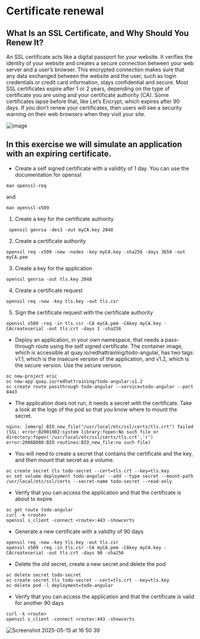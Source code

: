 # Certificate renewal

## What Is an SSL Certificate, and Why Should You Renew It?
An SSL certificate acts like a digital passport for your website. It verifies the identity of your website and creates a secure connection between your web server and a user’s browser.
This encrypted connection makes sure that any data exchanged between the website and the user, such as login credentials or credit card information, stays confidential and secure.
Most SSL certificates expire after 1 or 2 years, depending on the type of certificate you are using and your certificate authority (CA). Some certificates lapse before that, like Let’s Encrypt, which expires after 90 days.
If you don’t renew your certificates, then users will see a security warning on their web browsers when they visit your site.

![image](https://github.com/user-attachments/assets/562127f1-f263-410a-832d-ac14e7c33680)

## In this exercise we will simulate an application with an expiring certificate.
*	Create a self signed certificate with a validity of 1 day. You can use the documentation for openssl
```
man openssl-req
```

and
  
```
man openssl-x509
```
 	
1. Create a key for the certificate authority
```
 openssl genrsa -des3 -out myCA.key 2048
```
2. Create a certificate authority
```
openssl req -x509 -new -nodes -key myCA.key -sha256 -days 3650 -out myCA.pem
```
3.	Create a key for the application
```
openssl genrsa -out tls.key 2048
```
4.	Create a certificate request
```
openssl req -new -key tls.key -out tls.csr
```
5.	Sign the certificate request with the certificate authority
```
openssl x509 -req -in tls.csr -CA myCA.pem -CAkey myCA.key -CAcreateserial -out tls.crt -days 1 -sha256
```
*	Deploy an application, in your own namespace, that needs a pass-through route using the self signed certificate. The container image, which is accessible at quay.io/redhattraining/todo-angular, has two tags: v1.1, which is the insecure version of the application, and v1.2, which is the secure version. Use the secure version.
```
oc new-project eric
oc new-app quay.io/redhattraining/todo-angular:v1.2
oc create route passthrough todo-angular --service=todo-angular --port 8443
```
* The application does not run, it needs a secret with the certificate. Take a look at the logs of the pod so that you know where to mount the secret.
```
nginx: [emerg] BIO_new_file("/usr/local/etc/ssl/certs/tls.crt") failed (SSL: error:02001002:system library:fopen:No such file or directory:fopen('/usr/local/etc/ssl/certs/tls.crt','r') error:2006D080:BIO routines:BIO_new_file:no such file)
```
*	 You will need to create a secret that contains the certificate and the key, and then mount that secret as a volume.
```
oc create secret tls todo-secret --cert=tls.crt --key=tls.key
oc set volume deployment todo-angular --add --type secret --mount-path /usr/local/etc/ssl/certs --secret-name todo-secret --read-only
```
*	Verify that you can access the application and that the certificate is about to expire
```
oc get route todo-angular
curl -k <route>
openssl s_client -connect <route>:443 -showcerts
```
*	Generate a new certificate with a validity of 90 days
```
openssl req -new -key tls.key -out tls.csr
openssl x509 -req -in tls.csr -CA myCA.pem -CAkey myCA.key -CAcreateserial -out tls.crt -days 90 -sha256
```
* Delete the old secret, create a new secret and delete the pod
```
oc delete secret todo-secret
oc create secret tls todo-secret --cert=tls.crt --key=tls.key
oc delete pod -l deployment=todo-angular
```
*	Verify that you can access the application and that the certificate is valid for another 90 days
```
curl -k <route>
openssl s_client -connect <route>:443 -showcerts
```
![Screenshot 2025-05-15 at 16 50 39](https://github.com/user-attachments/assets/a004a659-fe3d-4bad-bdd1-8911db5ccc33)
